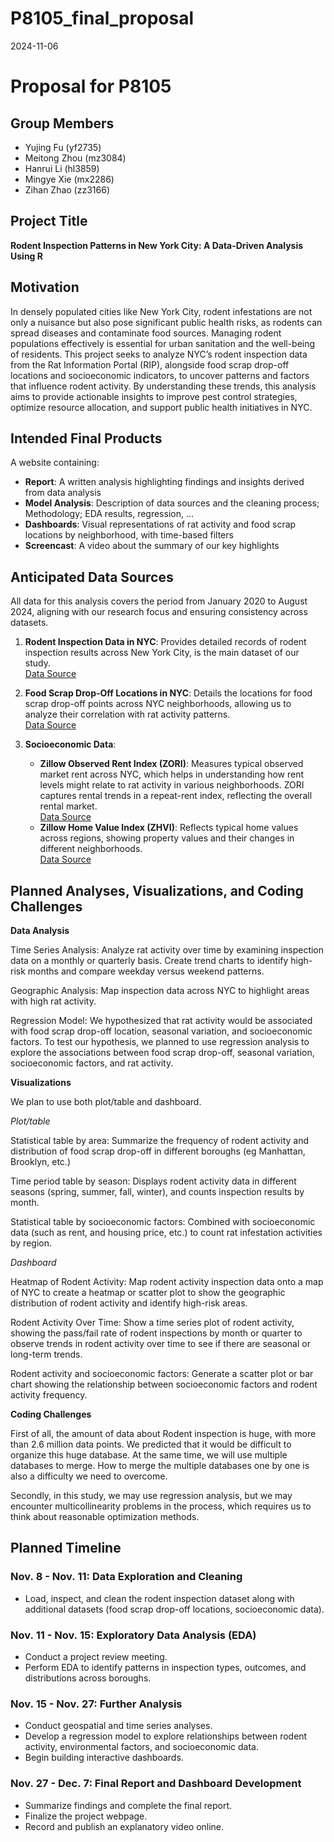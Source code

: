 P8105_final_proposal
================
2024-11-06

# Proposal for P8105

## Group Members

- Yujing Fu (yf2735)
- Meitong Zhou (mz3084)
- Hanrui Li (hl3859)
- Mingye Xie (mx2286)
- Zihan Zhao (zz3166)

## Project Title

**Rodent Inspection Patterns in New York City: A Data-Driven Analysis
Using R**

## Motivation

In densely populated cities like New York City, rodent infestations are
not only a nuisance but also pose significant public health risks, as
rodents can spread diseases and contaminate food sources. Managing
rodent populations effectively is essential for urban sanitation and the
well-being of residents. This project seeks to analyze NYC’s rodent
inspection data from the Rat Information Portal (RIP), alongside food
scrap drop-off locations and socioeconomic indicators, to uncover
patterns and factors that influence rodent activity. By understanding
these trends, this analysis aims to provide actionable insights to
improve pest control strategies, optimize resource allocation, and
support public health initiatives in NYC.

## Intended Final Products

A website containing:

- **Report**: A written analysis highlighting findings and insights
  derived from data analysis
- **Model Analysis**: Description of data sources and the cleaning
  process; Methodology; EDA results, regression, …
- **Dashboards**: Visual representations of rat activity and food scrap
  locations by neighborhood, with time-based filters
- **Screencast**: A video about the summary of our key highlights

## Anticipated Data Sources

All data for this analysis covers the period from January 2020 to August
2024, aligning with our research focus and ensuring consistency across
datasets.<br>

1.  **Rodent Inspection Data in NYC**: Provides detailed records of
    rodent inspection results across New York City, is the main dataset
    of our study.<br> [Data
    Source](https://data.cityofnewyork.us/Health/Rodent-Inspection/p937-wjvj/about_data)

2.  **Food Scrap Drop-Off Locations in NYC**: Details the locations for
    food scrap drop-off points across NYC neighborhoods, allowing us to
    analyze their correlation with rat activity patterns.<br> [Data
    Source](https://data.cityofnewyork.us/Environment/Food-Scrap-Drop-Off-Locations-in-NYC/if26-z6xq/about_data)

3.  **Socioeconomic Data**:

    - **Zillow Observed Rent Index (ZORI)**: Measures typical observed
      market rent across NYC, which helps in understanding how rent
      levels might relate to rat activity in various neighborhoods. ZORI
      captures rental trends in a repeat-rent index, reflecting the
      overall rental market. <br> [Data
      Source](https://www.zillow.com/research/data/)
    - **Zillow Home Value Index (ZHVI)**: Reflects typical home values
      across regions, showing property values and their changes in
      different neighborhoods.<br> [Data
      Source](https://www.zillow.com/research/data/)

## Planned Analyses, Visualizations, and Coding Challenges

**Data Analysis**

Time Series Analysis: Analyze rat activity over time by examining
inspection data on a monthly or quarterly basis. Create trend charts to
identify high-risk months and compare weekday versus weekend patterns.

Geographic Analysis: Map inspection data across NYC to highlight areas
with high rat activity.

Regression Model: We hypothesized that rat activity would be associated
with food scrap drop-off location, seasonal variation, and socioeconomic
factors. To test our hypothesis, we planned to use regression analysis
to explore the associations between food scrap drop-off, seasonal
variation, socioeconomic factors, and rat activity.

**Visualizations**

We plan to use both plot/table and dashboard.

*Plot/table*

Statistical table by area: Summarize the frequency of rodent activity
and distribution of food scrap drop-off in different boroughs (eg
Manhattan, Brooklyn, etc.)

Time period table by season: Displays rodent activity data in different
seasons (spring, summer, fall, winter), and counts inspection results by
month.

Statistical table by socioeconomic factors: Combined with socioeconomic
data (such as rent, and housing price, etc.) to count rat infestation
activities by region.

*Dashboard*

Heatmap of Rodent Activity: Map rodent activity inspection data onto a
map of NYC to create a heatmap or scatter plot to show the geographic
distribution of rodent activity and identify high-risk areas.

Rodent Activity Over Time: Show a time series plot of rodent activity,
showing the pass/fail rate of rodent inspections by month or quarter to
observe trends in rodent activity over time to see if there are seasonal
or long-term trends.

Rodent activity and socioeconomic factors: Generate a scatter plot or
bar chart showing the relationship between socioeconomic factors and
rodent activity frequency.

**Coding Challenges**

First of all, the amount of data about Rodent inspection is huge, with
more than 2.6 million data points. We predicted that it would be
difficult to organize this huge database. At the same time, we will use
multiple databases to merge. How to merge the multiple databases one by
one is also a difficulty we need to overcome.

Secondly, in this study, we may use regression analysis, but we may
encounter multicollinearity problems in the process, which requires us
to think about reasonable optimization methods.

## Planned Timeline

### Nov. 8 - Nov. 11: Data Exploration and Cleaning

- Load, inspect, and clean the rodent inspection dataset along with
  additional datasets (food scrap drop-off locations, socioeconomic
  data).

### Nov. 11 - Nov. 15: Exploratory Data Analysis (EDA)

- Conduct a project review meeting.
- Perform EDA to identify patterns in inspection types, outcomes, and
  distributions across boroughs.

### Nov. 15 - Nov. 27: Further Analysis

- Conduct geospatial and time series analyses.
- Develop a regression model to explore relationships between rodent
  activity, environmental factors, and socioeconomic data.
- Begin building interactive dashboards.

### Nov. 27 - Dec. 7: Final Report and Dashboard Development

- Summarize findings and complete the final report.
- Finalize the project webpage.
- Record and publish an explanatory video online.
